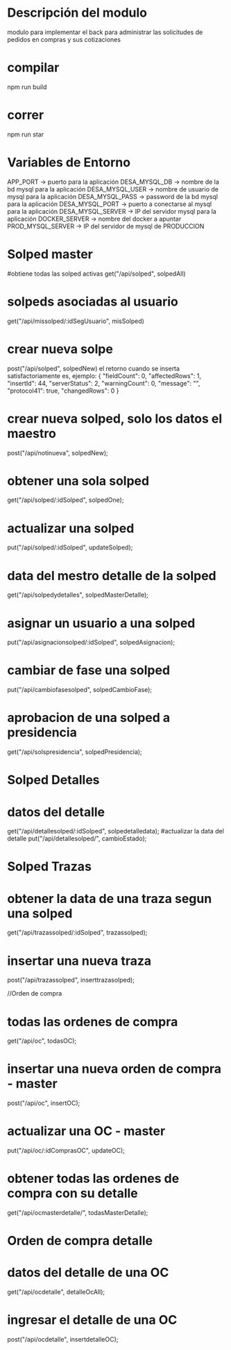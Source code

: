 # Descripción del modulo
modulo para implementar el back para administrar las solicitudes de pedidos en compras y sus cotizaciones

# compilar 
npm run build

# correr
npm run star

# Variables de Entorno
APP_PORT -> puerto para la aplicación
DESA_MYSQL_DB -> nombre de la bd mysql para la aplicación
DESA_MYSQL_USER -> nombre de usuario de mysql para la aplicación
DESA_MYSQL_PASS -> password de la bd mysql para la aplicación
DESA_MYSQL_PORT -> puerto a conectarse al mysql para la aplicación
DESA_MYSQL_SERVER -> IP del servidor mysql para la aplicación
DOCKER_SERVER -> nombre del docker a apuntar 
PROD_MYSQL_SERVER -> IP del servidor de mysql de PRODUCCION  

# Solped master
#obtiene todas las solped activas
get("/api/solped", solpedAll) 

# solpeds asociadas al usuario
get("/api/missolped/:idSegUsuario", misSolped)
# crear nueva solpe
post("/api/solped", solpedNew)
	el retorno cuando se inserta satisfactoriamente es, ejemplo:
		{
			"fieldCount": 0,
			"affectedRows": 1,
			"insertId": 44,
			"serverStatus": 2,
			"warningCount": 0,
			"message": "",
			"protocol41": true,
			"changedRows": 0
		}
# crear nueva solped, solo los datos el maestro
post("/api/notinueva", solpedNew);
# obtener una sola solped
get("/api/solped/:idSolped", solpedOne);
# actualizar una solped
put("/api/solped/:idSolped", updateSolped);
# data del mestro detalle de la solped
get("/api/solpedydetalles", solpedMasterDetalle);
# asignar un usuario a una solped 
put("/api/asignacionsolped/:idSolped", solpedAsignacion);
# cambiar de fase una solped
put("/api/cambiofasesolped", solpedCambioFase);
# aprobacion de una solped a presidencia
get("/api/solspresidencia", solpedPresidencia);


# Solped Detalles
# datos del detalle
get("/api/detallesolped/:idSolped", solpedetalledata);
#actualizar la data del detalle
put("/api/detallesolped/", cambioEstado);

# Solped Trazas
# obtener la data de una traza segun una solped
get("/api/trazassolped/:idSolped", trazassolped);
# insertar una nueva traza
post("/api/trazassolped", inserttrazasolped);

//Orden de compra
# todas las ordenes de compra
get("/api/oc", todasOC);
# insertar una nueva orden de compra - master
post("/api/oc", insertOC);
# actualizar una OC - master
put("/api/oc/:idComprasOC", updateOC);
# obtener todas las ordenes de compra con su detalle
get("/api/ocmasterdetalle/", todasMasterDetalle);

# Orden de compra detalle
# datos del detalle de una OC
get("/api/ocdetalle", detalleOcAll);
# ingresar el detalle de una OC
post("/api/ocdetalle", insertdetalleOC);